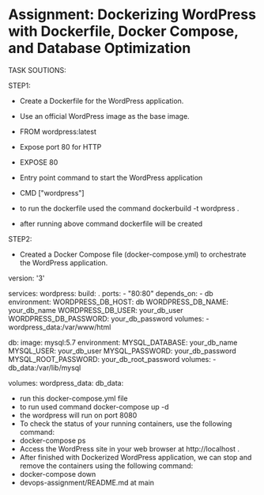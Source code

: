 
# Assignment: Dockerizing WordPress with Dockerfile, Docker Compose, and Database Optimization


TASK SOUTIONS:

STEP1:

* Create a Dockerfile for the WordPress application.
* Use an official WordPress image as the base image.
* FROM wordpress:latest

* Expose port 80 for HTTP
* EXPOSE 80

* Entry point command to start the WordPress application
* CMD ["wordpress"]

* to run the dockerfile used the command dockerbuild -t wordpress .
* after running above command dockerfile will be created

STEP2:

* Created a Docker Compose file (docker-compose.yml) to orchestrate the WordPress application.

 version: '3'

services:
  wordpress:
    build: .
    ports:
      - "80:80"
    depends_on:
      - db
    environment:
      WORDPRESS_DB_HOST: db
      WORDPRESS_DB_NAME: your_db_name
      WORDPRESS_DB_USER: your_db_user
      WORDPRESS_DB_PASSWORD: your_db_password
    volumes:
      - wordpress_data:/var/www/html

  db:
    image: mysql:5.7
    environment:
      MYSQL_DATABASE: your_db_name
      MYSQL_USER: your_db_user
      MYSQL_PASSWORD: your_db_password
      MYSQL_ROOT_PASSWORD: your_db_root_password
    volumes:
      - db_data:/var/lib/mysql

volumes:
  wordpress_data:
  db_data:


* run this docker-compose.yml file
* to run used command docker-compose up -d
* the wordpress will run on port 8080
* To check the status of your running containers, use the following command:
* docker-compose ps
* Access the WordPress site in your web browser at http://localhost .
* After finished with Dockerized WordPress application, we can stop and remove the containers using the following command:
* docker-compose down
* devops-assignment/README.md at main

